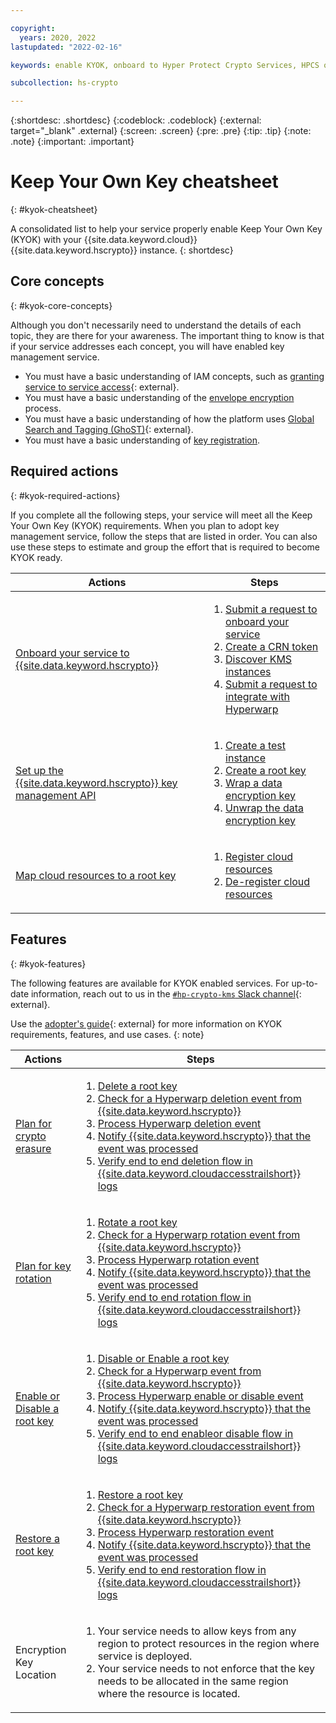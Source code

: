 ```yaml
---

copyright:
  years: 2020, 2022
lastupdated: "2022-02-16"

keywords: enable KYOK, onboard to Hyper Protect Crypto Services, HPCS onboarding, service onboarding, internal registration, key registration, KYOK, kms onboarding

subcollection: hs-crypto

---
```


{:shortdesc: .shortdesc}
{:codeblock: .codeblock}
{:external: target="_blank" .external}
{:screen: .screen}
{:pre: .pre}
{:tip: .tip}
{:note: .note}
{:important: .important}

# Keep Your Own Key cheatsheet
{: #kyok-cheatsheet}

A consolidated list to help your service properly enable Keep Your Own Key (KYOK) with your {{site.data.keyword.cloud}} {{site.data.keyword.hscrypto}} instance.
{: shortdesc}

## Core concepts
{: #kyok-core-concepts}

Although you don't necessarily need to understand the details of each topic, they are there for your awareness. The important thing to know is that if your service addresses each concept, you will have enabled key management service.

- You must have a basic understanding of IAM concepts, such as [granting service to service access](/docs/get-coding?topic=get-coding-servicetoservice){: external}.
- You must have a basic understanding of the [envelope encryption](/docs/hs-crypto?topic=hs-crypto-envelope-encryption) process.
- You must have a basic understanding of how the platform uses [Global Search and Tagging (GhoST)](/docs/get-coding?topic=get-coding-ghost_overview){: external}.
- You must have a basic understanding of [key registration](/docs/hs-crypto?topic=hs-crypto-register-protected-resources).

## Required actions
{: #kyok-required-actions}

If you complete all the following steps, your service will meet all the Keep Your Own Key (KYOK) requirements. When you plan to adopt key management service, follow the steps that are listed in order. You can also use these steps to estimate and group the effort that is required to become KYOK ready.

| Actions | Steps   |
| ---------- | ------- |
| [Onboard your service to {{site.data.keyword.hscrypto}}](/docs/hs-crypto?topic=hs-crypto-onboard-service) | <ol><li>[Submit a request to onboard your service](/docs/hs-crypto?topic=hs-crypto-onboard-service#submit-request)</li><li>[Create a CRN token](/docs/hs-crypto?topic=hs-crypto-onboard-service#submit-request)</li><li>[Discover KMS instances](/docs/hs-crypto?topic=hs-crypto-onboard-service#discover-kms-instances)</li><li>[Submit a request to integrate with Hyperwarp](/docs/hs-crypto?topic=hs-crypto-onboard-service#integrate-hyperwarp)</li></ol> |
| [Set up the {{site.data.keyword.hscrypto}} key management API](/docs/hs-crypto?topic=hs-crypto-configure-api-test) | <ol><li>[Create a test instance](/docs/hs-crypto?topic=hs-crypto-configure-api-test#provision-instance-test)</li><li>[Create a root key](/docs/hs-crypto?topic=hs-crypto-configure-api-test#create-root-key-test)</li><li>[Wrap a data encryption key](/docs/hs-crypto?topic=hs-crypto-configure-api-test#wrap-key-test)</li><li>[Unwrap the data encryption key](/docs/hs-crypto?topic=hs-crypto-configure-api-test#unwrap-key-test)</li></ol> |
| [Map cloud resources to a root key](/docs/hs-crypto?topic=hs-crypto-register-protected-resources)  | <ol><li>[Register cloud resources](/docs/hs-crypto?topic=hs-crypto-register-protected-resources#create-registration)</li><li>[De-register cloud resources](/docs/hs-crypto?topic=hs-crypto-register-protected-resources#delete-registration)</li></ol> |

## Features
{: #kyok-features}

The following features are available for KYOK enabled services. For up-to-date information, reach out to us in the [`#hp-crypto-kms` Slack channel](https://app.slack.com/client/T02J3DPUE/CFFC7M3B3){: external}.

Use the [adopter's guide](https://github.ibm.com/kms/BYOK_Adopter_services){: external} for more information on KYOK requirements, features, and use cases.
{: note}

<table>
    <thead>
    <tr>
      <th>Actions</th>
      <th>Steps</th>
    </tr>
    </thead>
    <tbody>
    <tr>
      <td><a href="/docs/hs-crypto?topic=hs-crypto-key-erasure">Plan for crypto erasure</a></td>
      <td>
        <ol>
          <li><a href="/docs/hs-crypto?topic=hs-crypto-delete-keys">Delete a root key</a></li>
          <li><a href="https://github.ibm.com/kms/BYOK_Adopter_services/blob/master/How_to_subscribe_to_hyperwarp.md#event-structure">Check for a Hyperwarp deletion event from {{site.data.keyword.hscrypto}}</a></li>
          <li><a href="https://github.ibm.com/kms/Adopter_services/blob/master/src/github.ibm.com/skms/key-protect/event_processor.go">Process Hyperwarp deletion event</a></li>
          <li><a href="/apidocs/hs-crypto#eventacknowledge">Notify {{site.data.keyword.hscrypto}} that the event was processed</a></li>
          <li><a href="/docs/observability?topic=observability-pattern1#pattern1_step4">Verify end to end deletion flow in {{site.data.keyword.cloudaccesstrailshort}} logs</a></li>
        </ol>
      </td>
    </tr>
    <tr>
      <td><a href="/docs/hs-crypto?topic=hs-crypto-dek-rewrap">Plan for key rotation</a></td>
      <td>
        <ol>
          <li><a href="/docs/hs-crypto?topic=hs-crypto-rotate-keys">Rotate a root key</a></li>
          <li><a href="https://github.ibm.com/kms/BYOK_Adopter_services/blob/master/How_to_subscribe_to_hyperwarp.md#event-structure">Check for a Hyperwarp rotation event from {{site.data.keyword.hscrypto}}</a></li>
          <li><a href="https://github.ibm.com/kms/Adopter_services/blob/master/src/github.ibm.com/skms/key-protect/event_processor.go">Process Hyperwarp rotation event</a></li>
          <li><a href="/apidocs/hs-crypto#eventacknowledge">Notify {{site.data.keyword.hscrypto}} that the event was processed</a></li>
          <li><a href="/docs/observability?topic=observability-pattern1#pattern1_step4">Verify end to end rotation flow in {{site.data.keyword.cloudaccesstrailshort}} logs</a></li>
        </ol>
      </td>
    </tr>
    <tr>
      <td><a href="/docs/hs-crypto?topic=hs-crypto-disable-keys">Enable or Disable a root key</a></td>
      <td>
        <ol>
          <li><a href="/apidocs/hs-crypto#actiononkey">Disable or Enable a root key</a></li>
          <li><a href="https://github.ibm.com/kms/BYOK_Adopter_services/blob/master/How_to_subscribe_to_hyperwarp.md#event-structure">Check for a Hyperwarp event from {{site.data.keyword.hscrypto}}</a></li>
          <li><a href="https://github.ibm.com/kms/Adopter_services/blob/master/src/github.ibm.com/skms/key-protect/event_processor.go">Process Hyperwarp enable or disable event</a></li>
          <li><a href="/apidocs/hs-crypto#eventacknowledge">Notify {{site.data.keyword.hscrypto}} that the event was processed</a></li>
          <li><a href="/docs/observability?topic=observability-pattern1#pattern1_step4">Verify end to end enableor disable flow in {{site.data.keyword.cloudaccesstrailshort}} logs</a></li>
        </ol>
      </td>
    </tr>
    <tr>
      <td><a href="/docs/hs-crypto?topic=hs-crypto-restore-keys">Restore a root key</a></td>
      <td>
        <ol>
          <li><a href="/apidocs/hs-crypto#actiononkey">Restore a root key</a></li>
          <li><a href="https://github.ibm.com/kms/BYOK_Adopter_services/blob/master/How_to_subscribe_to_hyperwarp.md#event-structure">Check for a Hyperwarp restoration event from {{site.data.keyword.hscrypto}}</a></li>
          <li><a href="https://github.ibm.com/kms/Adopter_services/blob/master/src/github.ibm.com/skms/key-protect/event_processor.go">Process Hyperwarp restoration event</a></li>
          <li><a href="/apidocs/hs-crypto#eventacknowledge">Notify {{site.data.keyword.hscrypto}} that the event was processed</a></li>
          <li><a href="/docs/observability?topic=observability-pattern1#pattern1_step4">Verify end to end restoration flow in {{site.data.keyword.cloudaccesstrailshort}} logs</a></li>
        </ol>
      </td>
    </tr>
    <tr>
      <td>Encryption Key Location</td>
      <td>
        <ol>
          <li>Your service needs to allow keys from any region to protect resources in the region where service is deployed.</li>
          <li>Your service needs to not enforce that the key needs to be allocated in the same region where the resource is located.</li>
        </ol>
      </td>
    </tr>
    </tbody>
</table>
